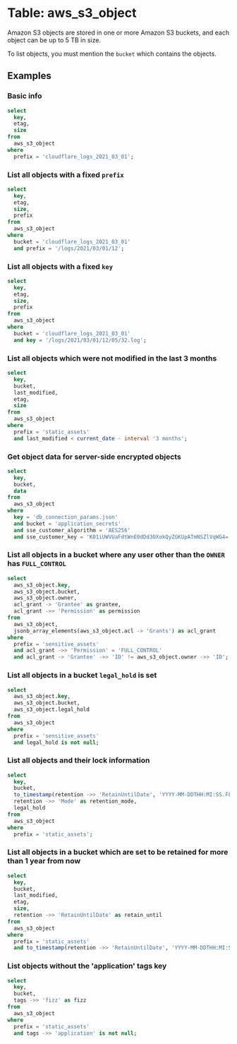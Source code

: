 # Table: aws_s3_object

Amazon S3 objects are stored in one or more Amazon S3 buckets, and each object can be up to 5 TB in size.

To list objects, you must mention the `bucket` which contains the objects.

## Examples

### Basic info

```sql
select
  key,
  etag,
  size
from
  aws_s3_object
where
  prefix = 'cloudflare_logs_2021_03_01';
```

### List all objects with a fixed `prefix`

```sql
select
  key,
  etag,
  size,
  prefix
from
  aws_s3_object
where
  bucket = 'cloudflare_logs_2021_03_01'
  and prefix = '/logs/2021/03/01/12';
```

### List all objects with a fixed `key`

```sql
select
  key,
  etag,
  size,
  prefix
from
  aws_s3_object
where
  bucket = 'cloudflare_logs_2021_03_01'
  and key = '/logs/2021/03/01/12/05/32.log';
```

### List all objects which were not modified in the last 3 months

```sql
select
  key,
  bucket,
  last_modified,
  etag,
  size
from
  aws_s3_object
where
  prefix = 'static_assets'
  and last_modified < current_date - interval '3 months';
```

### Get object data for server-side encrypted objects

```sql
select
  key,
  bucket,
  data
from
  aws_s3_object
where
  key = 'db_connection_params.json'
  and bucket = 'application_secrets'
  and sse_customer_algorithm = 'AES256'
  and sse_customer_key = 'K01iUWVUaFdtWnE0dDd3OXokQyZGKUpATmNSZlVqWG4=';
```

### List all objects in a bucket where any user other than the `OWNER` has `FULL_CONTROL`

```sql
select
  aws_s3_object.key,
  aws_s3_object.bucket,
  aws_s3_object.owner,
  acl_grant -> 'Grantee' as grantee,
  acl_grant ->> 'Permission' as permission
from
  aws_s3_object,
  jsonb_array_elements(aws_s3_object.acl -> 'Grants') as acl_grant
where
  prefix = 'sensitive_assets'
  and acl_grant ->> 'Permission' = 'FULL_CONTROL'
  and acl_grant -> 'Grantee' ->> 'ID' != aws_s3_object.owner ->> 'ID';
```

### List all objects in a bucket `legal_hold` is set

```sql
select
  aws_s3_object.key,
  aws_s3_object.bucket,
  aws_s3_object.legal_hold
from
  aws_s3_object
where
  prefix = 'sensitive_assets'
  and legal_hold is not null;
```

### List all objects and their lock information

```sql
select
  key,
  bucket,
  to_timestamp(retention ->> 'RetainUntilDate', 'YYYY-MM-DDTHH:MI:SS.FF6TZH') as retain_until,
  retention ->> 'Mode' as retention_mode,
  legal_hold
from
  aws_s3_object
where
  prefix = 'static_assets';
```

### List all objects in a bucket which are set to be retained for more than 1 year from now

```sql
select
  key,
  bucket,
  last_modified,
  etag,
  size,
  retention ->> 'RetainUntilDate' as retain_until
from
  aws_s3_object
where
  prefix = 'static_assets'
  and to_timestamp(retention ->> 'RetainUntilDate', 'YYYY-MM-DDTHH:MI:SS.FF6TZH') > current_date + interval '1 year';
```

### List objects without the 'application' tags key

```sql
select
  key,
  bucket,
  tags ->> 'fizz' as fizz
from
  aws_s3_object
where
  prefix = 'static_assets'
  and tags ->> 'application' is not null;
```
